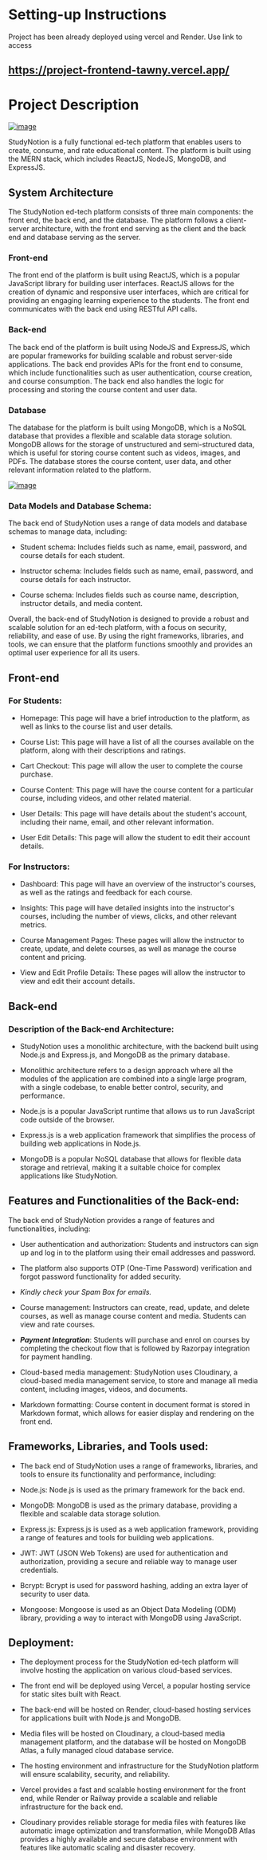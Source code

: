 # Setting-up Instructions

Project has been already deployed using vercel and Render. Use link to
access

## <https://project-frontend-tawny.vercel.app/>

# Project Description
[![image](https://www.linkpicture.com/q/Frontend-image.png)](https://www.linkpicture.com/view.php?img=LPic64f9fc93cdab11955786766)

StudyNotion is a fully functional ed-tech platform that enables users to
create, consume, and rate educational content. The platform is built
using the MERN stack, which includes ReactJS, NodeJS, MongoDB, and
ExpressJS.

## System Architecture

The StudyNotion ed-tech platform consists of three main components: the
front end, the back end, and the database. The platform follows a
client-server architecture, with the front end serving as the client and
the back end and database serving as the server.

### Front-end

The front end of the platform is built using ReactJS, which is a popular
JavaScript library for building user interfaces. ReactJS allows for the
creation of dynamic and responsive user interfaces, which are critical
for providing an engaging learning experience to the students. The front
end communicates with the back end using RESTful API calls.

### Back-end

The back end of the platform is built using NodeJS and ExpressJS, which
are popular frameworks for building scalable and robust server-side
applications. The back end provides APIs for the front end to consume,
which include functionalities such as user authentication, course
creation, and course consumption. The back end also handles the logic
for processing and storing the course content and user data.

### Database

The database for the platform is built using MongoDB, which is a NoSQL
database that provides a flexible and scalable data storage solution.
MongoDB allows for the storage of unstructured and semi-structured data,
which is useful for storing course content such as videos, images, and
PDFs. The database stores the course content, user data, and other
relevant information related to the platform.

[![image](https://www.linkpicture.com/q/UserFlowDiagram.png)](https://www.linkpicture.com/view.php?img=LPic64f9fc1b55273630072696)
### Data Models and Database Schema:

The back end of StudyNotion uses a range of data models and database
schemas to manage data, including:

-   Student schema: Includes fields such as name, email, password, and
    course details for each student.

-   Instructor schema: Includes fields such as name, email, password,
    and course details for each instructor.

-   Course schema: Includes fields such as course name, description,
    instructor details, and media content.

Overall, the back-end of StudyNotion is designed to provide a robust and
scalable solution for an ed-tech platform, with a focus on security,
reliability, and ease of use. By using the right frameworks, libraries,
and tools, we can ensure that the platform functions smoothly and
provides an optimal user experience for all its users.

## Front-end

### For Students:

-   Homepage: This page will have a brief introduction to the platform,
    as well as links to the course list and user details.

-   Course List: This page will have a list of all the courses available
    on the platform, along with their descriptions and ratings.

-   Cart Checkout: This page will allow the user to complete the course
    purchase.

-   Course Content: This page will have the course content for a
    particular course, including videos, and other related material.

-   User Details: This page will have details about the student\'s
    account, including their name, email, and other relevant
    information.

-   User Edit Details: This page will allow the student to edit their
    account details.

### For Instructors:

-   Dashboard: This page will have an overview of the instructor\'s
    courses, as well as the ratings and feedback for each course.

-   Insights: This page will have detailed insights into the
    instructor\'s courses, including the number of views, clicks, and
    other relevant metrics.

-   Course Management Pages: These pages will allow the instructor to
    create, update, and delete courses, as well as manage the course
    content and pricing.

-   View and Edit Profile Details: These pages will allow the instructor
    to view and edit their account details.

## Back-end

### Description of the Back-end Architecture:

-   StudyNotion uses a monolithic architecture, with the backend built
    using Node.js and Express.js, and MongoDB as the primary database.

-   Monolithic architecture refers to a design approach where all the
    modules of the application are combined into a single large program,
    with a single codebase, to enable better control, security, and
    performance.

-   Node.js is a popular JavaScript runtime that allows us to run
    JavaScript code outside of the browser.

-   Express.js is a web application framework that simplifies the
    process of building web applications in Node.js.

-   MongoDB is a popular NoSQL database that allows for flexible data
    storage and retrieval, making it a suitable choice for complex
    applications like StudyNotion.

## Features and Functionalities of the Back-end:

The back end of StudyNotion provides a range of features and
functionalities, including:

-   User authentication and authorization: Students and instructors can
    sign up and log in to the platform using their email addresses and
    password.

-   The platform also supports OTP (One-Time Password) verification and
    forgot password functionality for added security.

-   *Kindly check your Spam Box for emails.*

-   Course management: Instructors can create, read, update, and delete
    courses, as well as manage course content and media. Students can
    view and rate courses.

-   ***Payment Integration***: Students will purchase and enrol on
    courses by completing the checkout flow that is followed by Razorpay
    integration for payment handling.

-   Cloud-based media management: StudyNotion uses Cloudinary, a
    cloud-based media management service, to store and manage all media
    content, including images, videos, and documents.

-   Markdown formatting: Course content in document format is stored in
    Markdown format, which allows for easier display and rendering on
    the front end.

## Frameworks, Libraries, and Tools used:

-   The back end of StudyNotion uses a range of frameworks, libraries,
    and tools to ensure its functionality and performance, including:

-   Node.js: Node.js is used as the primary framework for the back end.

-   MongoDB: MongoDB is used as the primary database, providing a
    flexible and scalable data storage solution.

-   Express.js: Express.js is used as a web application framework,
    providing a range of features and tools for building web
    applications.

-   JWT: JWT (JSON Web Tokens) are used for authentication and
    authorization, providing a secure and reliable way to manage user
    credentials.

-   Bcrypt: Bcrypt is used for password hashing, adding an extra layer
    of security to user data.

-   Mongoose: Mongoose is used as an Object Data Modeling (ODM) library,
    providing a way to interact with MongoDB using JavaScript.

## Deployment:

-   The deployment process for the StudyNotion ed-tech platform will
    involve hosting the application on various cloud-based services.

-   The front end will be deployed using Vercel, a popular hosting
    service for static sites built with React.

-   The back-end will be hosted on Render, cloud-based hosting services
    for applications built with Node.js and MongoDB.

-   Media files will be hosted on Cloudinary, a cloud-based media
    management platform, and the database will be hosted on MongoDB
    Atlas, a fully managed cloud database service.

-   The hosting environment and infrastructure for the StudyNotion
    platform will ensure scalability, security, and reliability.

-   Vercel provides a fast and scalable hosting environment for the
    front end, while Render or Railway provide a scalable and reliable
    infrastructure for the back end.

-   Cloudinary provides reliable storage for media files with features
    like automatic image optimization and transformation, while MongoDB
    Atlas provides a highly available and secure database environment
    with features like automatic scaling and disaster recovery.
